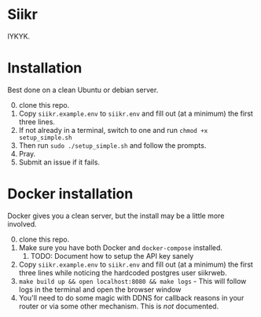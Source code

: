 # Siikr

IYKYK.

# Installation

Best done on a clean Ubuntu or debian server.

0. clone this repo.
1. Copy `siikr.example.env` to `siikr.env` and fill out (at a minimum) the first three lines.
2. If not already in a terminal, switch to one and run `chmod +x setup_simple.sh`
3. Then run `sudo ./setup_simple.sh` and follow the prompts.
4. Pray.
5. Submit an issue if it fails.

# Docker installation

Docker gives you a clean server, but the install may be a little more involved.

0. clone this repo.
1. Make sure you have both Docker and `docker-compose` installed.
    1. TODO: Document how to setup the API key sanely
2. Copy `siikr.example.env` to `siikr.env` and fill out (at a minimum) the first three lines while noticing the hardcoded postgres user siikrweb.
3. `make build up && open localhost:8080 && make logs` - This will follow logs in the terminal and open the browser window
4. You'll need to do some magic with DDNS for callback reasons in your router or via some other mechanism.  This is _not_ documented.  

